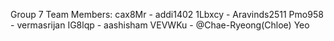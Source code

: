 Group 7
Team Members:
cax8Mr - addi1402
1Lbxcy - Aravinds2511
Pmo958 - vermasrijan
IG8lqp - aashisham
VEVWKu - @Chae-Ryeong(Chloe) Yeo
